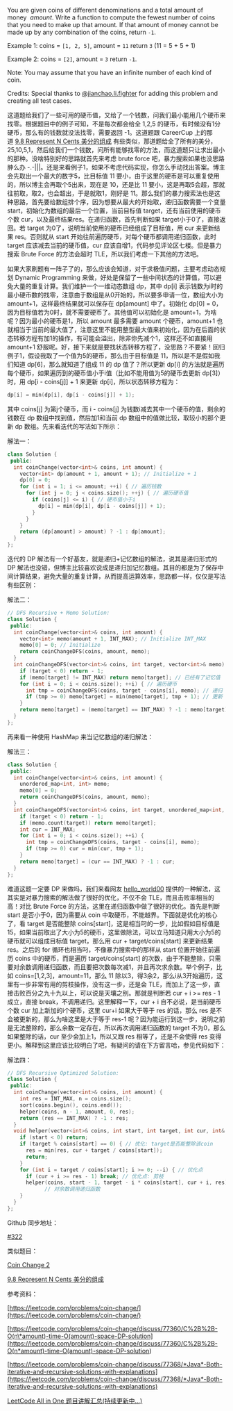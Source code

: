 You are given coins of different denominations and a total amount of money  _amount_. Write a function to compute the fewest number of coins that you need to make up that amount. If that amount of money cannot be made up by any combination of the coins, return `-1`.

Example 1: coins = `[1, 2, 5]`, amount = `11` return `3` (11 = 5 + 5 + 1)

Example 2: coins = `[2]`, amount = `3` return `-1`.

Note: You may assume that you have an infinite number of each kind of coin.

Credits: Special thanks to [@jianchao.li.fighter](https://leetcode.com/discuss/user/jianchao.li.fighter) for adding this problem and creating all test cases.

这道题给我们了一些可用的硬币值，又给了一个钱数，问我们最小能用几个硬币来找零。根据题目中的例子可知，不是每次都会给全 1,2,5 的硬币，有时候没有1分硬币，那么有的钱数就没法找零，需要返回 -1。这道题跟 CareerCup 上的那道 [9.8 Represent N Cents 美分的组成](http://www.cnblogs.com/grandyang/p/4840713.html) 有些类似，那道题给全了所有的美分， 25,10,5,1，然后给我们一个钱数，问所有能够找零的方法，而这道题只让求出最小的那种。没啥特别好的思路就首先来考虑 brute force 吧，暴力搜索如果也没思路肿么办 -.-|||。还是来看例子1，如果不考虑代码实现，你怎么手动找出答案。博主会先取出一个最大的数字5，比目标值 11 要小，由于这里的硬币是可以重复使用的，所以博主会再取个5出来，现在是 10，还是比 11 要小，这是再取5会超，那就往前取，取2，也会超出，于是就取1，刚好是 11。那么我们的暴力搜索法也是这种思路，首先要给数组排个序，因为想要从最大的开始取，递归函数需要一个变量start，初始化为数组的最后一个位置，当前目标值 target，还有当前使用的硬币个数 cur，以及最终结果res。在递归函数，首先判断如果 target小于0了，直接返回。若 target 为0了，说明当前使用的硬币已经组成了目标值，用 cur 来更新结果 res。否则就从 start 开始往前遍历硬币，对每个硬币都调用递归函数，此时 target 应该减去当前的硬币值，cur 应该自增1，代码参见评论区七楼。但是暴力搜索 Brute Force 的方法会超时 TLE，所以我们考虑一下其他的方法吧。

如果大家刷题有一阵子了的，那么应该会知道，对于求极值问题，主要考虑动态规划 Dynamic Programming 来做，好处是保留了一些中间状态的计算值，可以避免大量的重复计算。我们维护一个一维动态数组 dp，其中 dp\[i\] 表示钱数为i时的最小硬币数的找零，注意由于数组是从0开始的，所以要多申请一位，数组大小为 amount+1，这样最终结果就可以保存在 dp\[amount\] 中了。初始化 dp\[0\] = 0，因为目标值若为0时，就不需要硬币了。其他值可以初始化是 amount+1，为啥呢？因为最小的硬币是1，所以 amount 最多需要 amount 个硬币，amount+1 也就相当于当前的最大值了，注意这里不能用整型最大值来初始化，因为在后面的状态转移方程有加1的操作，有可能会溢出，除非你先减个1，这样还不如直接用 amount+1 舒服呢。好，接下来就是要找状态转移方程了，没思路？不要紧！回归例子1，假设我取了一个值为5的硬币，那么由于目标值是 11，所以是不是假如我们知道 dp\[6\]，那么就知道了组成 11 的 dp 值了？所以更新 dp\[i\] 的方法就是遍历每个硬币，如果遍历到的硬币值小于i值（比如不能用值为5的硬币去更新 dp\[3\]）时，用 dp\[i - coins\[j\]\] + 1 来更新 dp\[i\]，所以状态转移方程为：

```cpp
dp[i] = min(dp[i], dp[i - coins[j]] + 1);
```

其中 coins\[j\] 为第j个硬币，而 i - coins\[j\] 为钱数i减去其中一个硬币的值，剩余的钱数在 dp 数组中找到值，然后加1和当前 dp 数组中的值做比较，取较小的那个更新 dp 数组。先来看迭代的写法如下所示：

解法一：

```cpp
class Solution {
 public:
  int coinChange(vector<int>& coins, int amount) {
    vector<int> dp(amount + 1, amount + 1); // Initialize + 1
    dp[0] = 0;
    for (int i = 1; i <= amount; ++i) { // 遍历钱数
      for (int j = 0; j < coins.size(); ++j) { // 遍历硬币值
        if (coins[j] <= i) { // 硬币值小于i
          dp[i] = min(dp[i], dp[i - coins[j]] + 1);
        }
      }
    }
    return (dp[amount] > amount) ? -1 : dp[amount];
  }
};
```

迭代的 DP 解法有一个好基友，就是递归+记忆数组的解法，说其是递归形式的 DP 解法也没错，但博主比较喜欢说成是递归加记忆数组。其目的都是为了保存中间计算结果，避免大量的重复计算，从而提高运算效率，思路都一样，仅仅是写法有些区别：

解法二：

```cpp
// DFS Recursive + Memo Solution:
class Solution {
 public:
  int coinChange(vector<int>& coins, int amount) {
    vector<int> memo(amount + 1, INT_MAX); // Initialize INT_MAX
    memo[0] = 0; // Initialize
    return coinChangeDFS(coins, amount, memo);
  }
  int coinChangeDFS(vector<int>& coins, int target, vector<int>& memo) {
    if (target < 0) return - 1;
    if (memo[target] != INT_MAX) return memo[target]; // 已经有了记忆值
    for (int i = 0; i < coins.size(); ++i) { // 遍历硬币
      int tmp = coinChangeDFS(coins, target - coins[i], memo); // 递归
      if (tmp >= 0) memo[target] = min(memo[target], tmp + 1); // 更新
    }
    return memo[target] = (memo[target] == INT_MAX) ? -1 : memo[target];
  }
};
```

再来看一种使用 HashMap 来当记忆数组的递归解法：

解法三：

```cpp
class Solution {
 public:
  int coinChange(vector<int>& coins, int amount) {
    unordered_map<int, int> memo;
    memo[0] = 0;
    return coinChangeDFS(coins, amount, memo);
  }
  int coinChangeDFS(vector<int>& coins, int target, unordered_map<int, int>& memo) {
    if (target < 0) return - 1;
    if (memo.count(target)) return memo[target];
    int cur = INT_MAX;
    for (int i = 0; i < coins.size(); ++i) {
      int tmp = coinChangeDFS(coins, target - coins[i], memo);
      if (tmp >= 0) cur = min(cur, tmp + 1);
    }
    return memo[target] = (cur == INT_MAX) ? -1 : cur;
  }
};
```

难道这题一定要 DP 来做吗，我们来看网友 [hello_world00](https://www.cnblogs.com/grandyang/p/5138186.html#3974321) 提供的一种解法，这其实是对暴力搜索的解法做了很好的优化，不仅不会 TLE，而且击败率相当的高！对比 Brute Force 的方法，这里在递归函数中做了很好的优化。首先是判断 start 是否小于0，因为需要从 coin 中取硬币，不能越界。下面就是优化的核心了，看 target 是否能整除 coins\[start\]，这是相当叼的一步，比如假如目标值是 15，如果当前取出了大小为5的硬币，这里做除法，可以立马知道只用大小为5的硬币就可以组成目标值 target，那么用 cur + target/coins\[start\] 来更新结果 res。之后的 for 循环也相当叼，不像暴力搜索中的那样从 start 位置开始往前遍历 coins 中的硬币，而是遍历 target/coins\[start\] 的次数，由于不能整除，只需要对余数调用递归函数，而且要把次数每次减1，并且再次求余数。举个例子，比如 coins=\[1,2,3\]，amount=11，那么 11 除以3，得3余2，那么i从3开始遍历，这里有一步非常有用的剪枝操作，没有这一步，还是会 TLE，而加上了这一步，直接击败百分之九十九以上，可以说是天壤之别。那就是判断若 cur + i >= res - 1 成立，直接 break，不调用递归。这里解释一下，cur + i 自不必说，是当前硬币个数 cur 加上新加的i个硬币，这里 cur+i 如果大于等于 res 的话，那么 res 是不会被更新的，那么为啥这里是大于等于 res-1 呢？因为能运行到这一步，说明之前是无法整除的，那么余数一定存在，所以再次调用递归函数的 target 不为0，那么如果整除的话，cur 至少会加上1，所以又跟 res 相等了，还是不会使得 res 变得更小。解释到这里应该比较明白了吧，有疑问的请在下方留言哈，参见代码如下：

解法四：

```cpp
// DFS Recursive Optimized Solution:
class Solution {
 public:
  int coinChange(vector<int>& coins, int amount) {
    int res = INT_MAX, n = coins.size();
    sort(coins.begin(), coins.end());
    helper(coins, n - 1, amount, 0, res);
    return (res == INT_MAX) ? -1 : res;
  }
  void helper(vector<int>& coins, int start, int target, int cur, int& res) {
    if (start < 0) return;
    if (target % coins[start] == 0) { // 优化: target是否能整除该coin
      res = min(res, cur + target / coins[start]);
      return;
    }
    for (int i = target / coins[start]; i >= 0; --i) { // 优化点
      if (cur + i >= res - 1) break; // 优化点: 剪枝
      helper(coins, start - 1, target - i * coins[start], cur + i, res);
			// 对余数调用递归函数
    }
  }
};
```

Github 同步地址：

[#322](https://github.com/grandyang/leetcode/issues/322)

类似题目：

[Coin Change 2](http://www.cnblogs.com/grandyang/p/7669088.html)

[9.8 Represent N Cents 美分的组成](http://www.cnblogs.com/grandyang/p/4840713.html)

参考资料：

[https://leetcode.com/problems/coin-change/](https://leetcode.com/problems/coin-change/)

[](<https://leetcode.com/problems/coin-change/discuss/77360/C%2B%2B-O(n*amount)-time-O(amount)-space-DP-solution>)[https://leetcode.com/problems/coin-change/discuss/77360/C%2B%2B-O(n\*amount)-time-O(amount)-space-DP-solution](<https://leetcode.com/problems/coin-change/discuss/77360/C%2B%2B-O(n*amount)-time-O(amount)-space-DP-solution>)

[https://leetcode.com/problems/coin-change/discuss/77368/*Java*-Both-iterative-and-recursive-solutions-with-explanations](https://leetcode.com/problems/coin-change/discuss/77368/*Java*-Both-iterative-and-recursive-solutions-with-explanations)

[LeetCode All in One 题目讲解汇总(持续更新中...)](http://www.cnblogs.com/grandyang/p/4606334.html)
